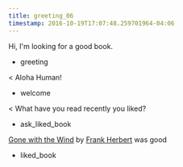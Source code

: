 ```yaml
---
title: greeting_06
timestamp: 2016-10-19T17:07:48.259701964-04:06
---
```


Hi, I'm looking for a good book.
* greeting

< Aloha Human!
* welcome

< What have you read recently you liked?
* ask_liked_book

[Gone with the Wind](BookTitle) by [Frank Herbert](AuthorName) was good
* liked_book
